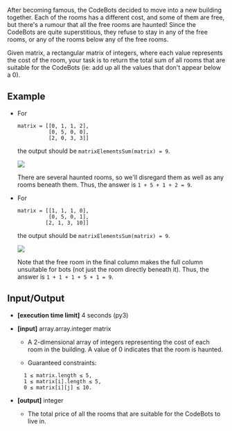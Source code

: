 After becoming famous, the CodeBots decided to move into a new building together. Each of the rooms has a different cost, and some of them are free, but there's a rumour that all the free rooms are haunted! Since the CodeBots are quite superstitious, they refuse to stay in any of the free rooms, or any of the rooms below any of the free rooms.

Given matrix, a rectangular matrix of integers, where each value represents the cost of the room, your task is to return the total sum of all rooms that are suitable for the CodeBots (ie: add up all the values that don't appear below a 0).

## Example
- For 
    ```
    matrix = [[0, 1, 1, 2], 
              [0, 5, 0, 0], 
              [2, 0, 3, 3]]
    ```
    
    the output should be `matrixElementsSum(matrix) = 9`.

    ![](https://codesignal.s3.amazonaws.com/tasks/matrixElementsSum/img/example1.png?_tm=1551538346086)

    There are several haunted rooms, so we'll disregard them as well as any rooms beneath them. Thus, the answer is `1 + 5 + 1 + 2 = 9`.

- For
    ```
    matrix = [[1, 1, 1, 0], 
              [0, 5, 0, 1], 
             [2, 1, 3, 10]]
    ```
    the output should be `matrixElementsSum(matrix) = 9`.

    ![](https://codesignal.s3.amazonaws.com/tasks/matrixElementsSum/img/example2.png?_tm=1551538346405)

    Note that the free room in the final column makes the full column unsuitable for bots (not just the room directly beneath it). Thus, the answer is `1 + 1 + 1 + 5 + 1 = 9`.

## Input/Output

- **[execution time limit]** 4 seconds (py3)

- **[input]** array.array.integer matrix
  - A 2-dimensional array of integers representing the cost of each room in the building. A value of 0 indicates that the room is haunted.
  
  - Guaranteed constraints:
  ```
    1 ≤ matrix.length ≤ 5,
    1 ≤ matrix[i].length ≤ 5,
    0 ≤ matrix[i][j] ≤ 10.
  ```

- **[output]** integer
  - The total price of all the rooms that are suitable for the CodeBots to live in.
